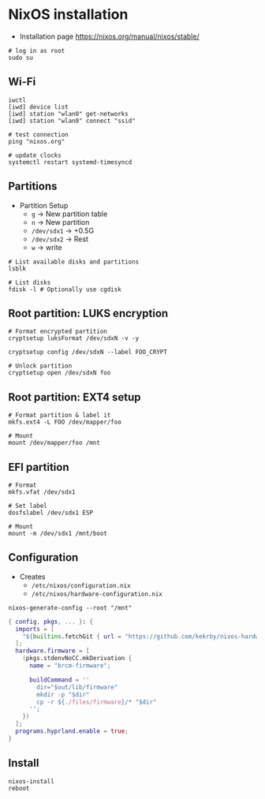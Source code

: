 # NixOS installation

- Installation page <https://nixos.org/manual/nixos/stable/>

```shell
# log in as root
sudo su
```

## Wi-Fi

```shell
iwctl
[iwd] device list
[iwd] station "wlan0" get-networks
[iwd] station "wlan0" connect "ssid"

# test connection
ping "nixos.org"

# update clocks
systemctl restart systemd-timesyncd
```

## Partitions

- Partition Setup
  - `g` -> New partition table
  - `n` -> New partition
  - `/dev/sdx1` -> +0.5G
  - `/dev/sdx2` -> Rest
  - `w` -> write

```shell
# List available disks and partitions
lsblk

# List disks
fdisk -l # Optionally use cgdisk
```

## Root partition: LUKS encryption

```shell
# Format encrypted partition
cryptsetup luksFormat /dev/sdxN -v -y

cryptsetup config /dev/sdxN --label FOO_CRYPT

# Unlock partition
cryptsetup open /dev/sdxN foo
```

## Root partition: EXT4 setup

```shell
# Format partition & label it
mkfs.ext4 -L FOO /dev/mapper/foo

# Mount
mount /dev/mapper/foo /mnt
```

## EFI partition

```shell
# Format
mkfs.vfat /dev/sdx1

# Set label
dosfslabel /dev/sdx1 ESP

# Mount
mount -m /dev/sdx1 /mnt/boot
```

## Configuration

- Creates
  - `/etc/nixos/configuration.nix`
  - `/etc/nixos/hardware-configuration.nix`

```shell
nixos-generate-config --root "/mnt"
```

```nix
{ config, pkgs, ... }: {
  imports = [
    "${builtins.fetchGit { url = "https://github.com/kekrby/nixos-hardware.git"; }}/apple/t2"
  ];
  hardware.firmware = [
    (pkgs.stdenvNoCC.mkDerivation {
      name = "brcm-firmware";

      buildCommand = ''
        dir="$out/lib/firmware"
        mkdir -p "$dir"
        cp -r ${./files/firmware}/* "$dir"
      '';
    })
  ];
  programs.hyprland.enable = true;
}

```

## Install

```shell
nixos-install
reboot
```

